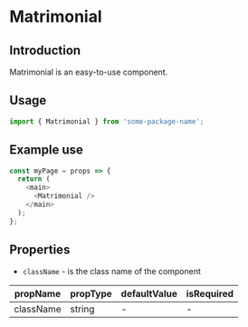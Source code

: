 # Matrimonial

<!-- STORY -->

## Introduction

Matrimonial is an easy-to-use component.

## Usage

```javascript
import { Matrimonial } from 'some-package-name';
```

## Example use

```javascript
const myPage = props => {
  return (
    <main>
      <Matrimonial />
    </main>
  );
};
```

## Properties

- `className` - is the class name of the component

| propName  | propType | defaultValue | isRequired |
| --------- | -------- | ------------ | ---------- |
| className | string   | -            | -          |
